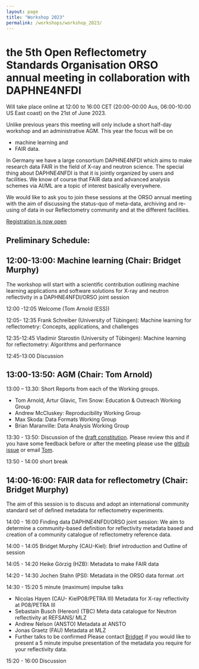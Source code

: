 ```yaml
---
layout: page
title: "Workshop 2023"
permalink: /workshops/workshop_2023/
---
```



# the 5th Open Reflectometry Standards Organisation ORSO annual meeting in collaboration with DAPHNE4NFDI
Will take place online at 12:00 to 16:00 CET (20:00-00:00 Aus, 06:00-10:00 US East coast) on the 21st of June 2023. 

Unlike previous years this meeting will only include a short half-day workshop and an administrative AGM.
This year the focus will be on
* machine learning and 
* FAIR data. 

In Germany we have a large consortium DAPHNE4NFDI which aims to make research data FAIR in the field of X-ray and neutron science. The special thing about DAPHNE4NFDI is that it is jointly organized by users and facilities.  We know of course that FAIR data and advanced analysis schemes via AI/ML are a topic of interest basically everywhere. 

We would like to ask you to join these sessions at the ORSO annual meeting with the aim of discussing the status-quo of meta-data, archiving and re-using of data in our Reflectometry community and at the different facilities. 

[Registration is now open](https://indico.esss.lu.se/event/3289)

## Preliminary Schedule:

## 12:00-13:00: Machine learning (Chair: Bridget Murphy)
The workshop will start with a scientific contribution outlining machine learning applications and software solutions for X-ray and neutron reflectivity in a DAPHNE4NFDI/ORSO joint session

12:00 -12:05 Welcome (Tom Arnold (ESS))

12:05- 12:35 Frank Schreiber  (University of Tübingen): Machine learning for reflectometry: Concepts, applications, and challenges 

12:35-12:45 Vladimir Starostin  (University of Tübingen): Machine learning for reflectometry: Algorithms and performance

12:45-13:00  Discussion

## 13:00-13:50: AGM (Chair: Tom Arnold)
13:00 – 13.30: Short Reports from each of the Working groups.
* Tom Arnold, Artur Glavic, Tim Snow: Education & Outreach Working Group
* Andrew McCluskey: Reproducibility Working Group
* Max Skoda: Data Formats Working Group
* Brian Maranville: Data Analysis Working Group

13:30 - 13:50: Discussion of the [draft constitution](https://www.reflectometry.org/what_is_orso/ORSO_constitution). Please review this and if you have some feedback before or after the meeting please use the [github issue](https://github.com/reflectivity/edu_outreach/issues/41) or email [Tom](mailto:tom.arnold@ess.eu).

13:50 - 14:00  short break

## 14:00-16:00: FAIR data for reflectometry (Chair: Bridget Murphy)
The aim of this session is to discuss and adopt an international community standard set of defined metadata for reflectometry experiments.

14:00 - 16:00 Finding data DAPHNE4NFDI/ORSO joint session: We aim to determine a community-based definition for reflectivity metadata based and creation of a community catalogue of reflectometry reference data.

14:00 - 14:05 	Bridget Murphy (CAU-Kiel): Brief introduction and Outline of session 

14:05 - 14:20  	Heike Görzig (HZB): Metadata to make FAIR data 

14:20 - 14:30   Jochen Stahn (PSI): Metadata in the ORSO data format .ort

14:30 - 15:20 5 minute (maximum) impulse talks 
* Nicolas Hayen  (CAU- KielP08/PETRA III) 		Metadata for X-ray reflectivity at P08/PETRA III
* Sebastain Busch (Hereon) (TBC) 			Meta data catalogue for Neutron reflectivity at REFSANS/ MLZ
* Andrew Nelson (ANSTO)   Metadata at ANSTO
* Jonas Graetz (FAU)    Metadata at MLZ 
* Further talks to be confirmed
Please contact [Bridget](mailto:murphy@physik.uni-kiel.de) if you would like to present a 5 minute impulse presentation of the metadata you require for your reflectivity data.

15:20 - 16:00 Discussion
